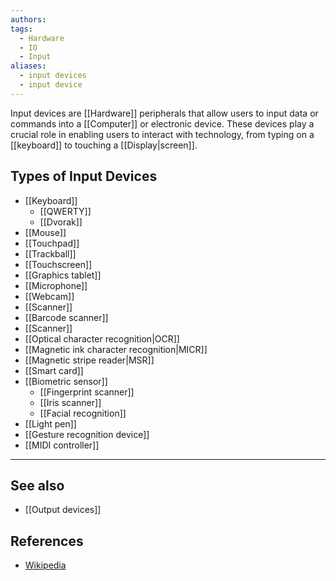 ```yaml
---
authors: 
tags:
  - Hardware
  - IO
  - Input
aliases:
  - input devices
  - input device
---
```

Input devices are [[Hardware]] peripherals that allow users to input data or commands into a [[Computer]] or electronic device. These devices play a crucial role in enabling users to interact with technology, from typing on a [[keyboard]] to touching a [[Display|screen]].
## Types of Input Devices

- [[Keyboard]]
	- [[QWERTY]]
	- [[Dvorak]]
- [[Mouse]]
- [[Touchpad]]
- [[Trackball]]
- [[Touchscreen]]
- [[Graphics tablet]]
- [[Microphone]]
- [[Webcam]]
- [[Scanner]]
- [[Barcode scanner]]
- [[Scanner]]
- [[Optical character recognition|OCR]]
- [[Magnetic ink character recognition|MICR]]
- [[Magnetic stripe reader|MSR]]
- [[Smart card]]
- [[Biometric sensor]]
	- [[Fingerprint scanner]]
	- [[Iris scanner]]
	- [[Facial recognition]]
- [[Light pen]]
- [[Gesture recognition device]]
- [[MIDI controller]]
___
## See also
- [[Output devices]]
## References
- [Wikipedia](https://en.wikipedia.org/wiki/Input_device)